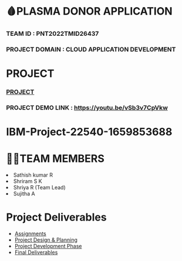 # 🩸PLASMA DONOR APPLICATION

### TEAM ID : PNT2022TMID26437

### PROJECT DOMAIN : CLOUD APPLICATION DEVELOPMENT

# PROJECT
### [PROJECT](https://github.com/IBM-EPBL/IBM-Project-22540-1659853688/tree/main/Final%20Deliverables/Project%20Report)
### PROJECT DEMO LINK : https://youtu.be/vSb3v7CpVkw

# IBM-Project-22540-1659853688


<h1>🧑‍💻TEAM MEMBERS </h1>
<li> Sathish kumar R</li> 
<li> Shriram S K</li>
<li> Shriya R (Team Lead)</li>
<li> Sujitha A</li>


# Project Deliverables
* [Assignments](https://github.com/IBM-EPBL/IBM-Project-22540-1659853688/tree/main/Assessment)
* [Project Design & Planning](https://github.com/IBM-EPBL/IBM-Project-22540-1659853688/tree/main/Pre-Development)
* [Project Development Phase](https://github.com/IBM-EPBL/IBM-Project-22540-1659853688/tree/main/Project%20Development%20Phase)
* [Final Deliverables](https://github.com/IBM-EPBL/IBM-Project-22540-1659853688/tree/main/Final%20Deliverables)


